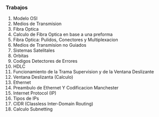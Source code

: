 ### Trabajos 

1. Modelo OSI
2. Medios de Transmision
3. Fibra Optica
4. Calculo de Fibra Optica en base a una preforma
5. Fibra Optica: Pulidos, Conectores y Multiplexacion
6. Medios de Transmision no Guiados
7. Sistemas Satelitales
8. Orbitas
9. Codigos Detectores de Errores
10. HDLC
11. Funcionamiento de la Trama Supervision y de la Ventana Deslizante
12. Ventana Deslizanta (Calculo)
13. Ethernet
14. Preambulo de Ethernet Y Codificacion Manchester
15. Internet Protocol (IP)
16. Tipos de IPs
17. CIDR (Classless Inter-Domain Routing)
18. Calculo Subnetting